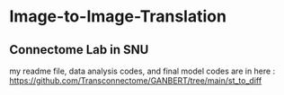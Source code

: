 # Image-to-Image-Translation
## Connectome Lab in SNU
my readme file, data analysis codes, and final model codes are in here : https://github.com/Transconnectome/GANBERT/tree/main/st_to_diff
